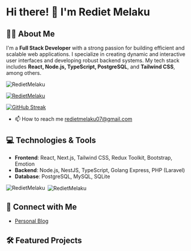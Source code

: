 # Hi there! 👋 I'm Rediet Melaku

## 👨‍💻 About Me
I'm a **Full Stack Developer** with a strong passion for building efficient and scalable web applications. I specialize in creating dynamic and interactive user interfaces and developing robust backend systems. My tech stack includes **React, Node.js, TypeScript, PostgreSQL**, and **Tailwind CSS**, among others. 


<p align="left"> <img src="https://komarev.com/ghpvc/?username=RedietMelaku&label=Profile%20views&color=0e75b6&style=flat" alt="RedietMelaku" /> </p>

<p align="left"> <a href="https://github.com/ryo-ma/github-profile-trophy"><img src="https://github-profile-trophy.vercel.app/?username=RedietMelaku" alt="RedietMelaku" /></a> </p>
<a href="https://git.io/streak-stats"><img src="https://github-readme-streak-stats.herokuapp.com?user=RedietMelaku" alt="GitHub Streak" /></a>


- 📫 How to reach me redietmelaku07@gmail.com
  
  
## 💻 Technologies & Tools
- **Frontend**: React, Next.js, Tailwind CSS, Redux Toolkit, Bootstrap, Emotion
- **Backend**: Node.js, NestJS, TypeScript, Golang Express, PHP (Laravel)
- **Database**: PostgreSQL, MySQL, SQLite


<p><img align="left" src="https://github-readme-stats.vercel.app/api/top-langs?username=RedietMelaku&show_icons=true&locale=en&layout=compact" alt="RedietMelaku" /></p>

<p>&nbsp;<img align="center" src="https://github-readme-stats.vercel.app/api?username=RedietMelaku&show_icons=true&locale=en" alt="RedietMelaku" /></p>


## 🔗 Connect with Me
- [Personal Blog](https://example.com)

## 🛠️ Featured Projects

<!--
**mel-ak/mel-ak** is a ✨ _special_ ✨ repository because its `README.md` (this file) appears on your GitHub profile.

Here are some ideas to get you started:

- 🔭 I’m currently working on ...
- 🌱 I’m currently learning ...
- 👯 I’m looking to collaborate on ...
- 🤔 I’m looking for help with ...
- 💬 Ask me about ...
- 📫 How to reach me: ...
- 😄 Pronouns: ...
- ⚡ Fun fact: ...
-->
